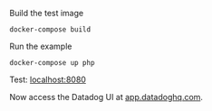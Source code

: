 Build the test image

```
docker-compose build
```

Run the example

```
docker-compose up php
```

Test: [localhost:8080](http://localhost:8080)

Now access the Datadog UI at [app.datadoghq.com](https://app.datadoghq.com/apm/traces).

